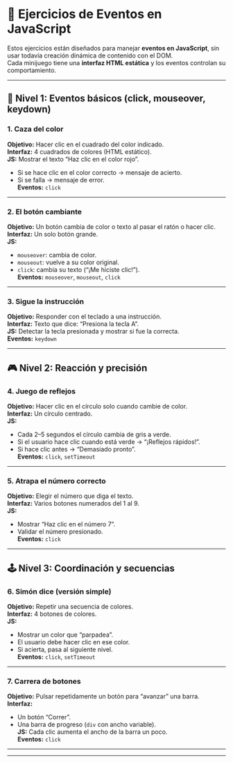 # 🧩 Ejercicios de Eventos en JavaScript

Estos ejercicios están diseñados para manejar **eventos en JavaScript**, sin usar todavía creación dinámica de contenido con el DOM.  
Cada minijuego tiene una **interfaz HTML estática** y los eventos controlan su comportamiento.

---

## 🧱 Nivel 1: Eventos básicos (click, mouseover, keydown)

### 1. Caza del color
**Objetivo:** Hacer clic en el cuadrado del color indicado.  
**Interfaz:** 4 cuadrados de colores (HTML estático).  
**JS:** Mostrar el texto “Haz clic en el color rojo”.  
- Si se hace clic en el color correcto → mensaje de acierto.  
- Si se falla → mensaje de error.  
**Eventos:** `click`

---

### 2. El botón cambiante
**Objetivo:** Un botón cambia de color o texto al pasar el ratón o hacer clic.  
**Interfaz:** Un solo botón grande.  
**JS:**  
- `mouseover`: cambia de color.  
- `mouseout`: vuelve a su color original.  
- `click`: cambia su texto (“¡Me hiciste clic!”).  
**Eventos:** `mouseover`, `mouseout`, `click`

---

### 3. Sigue la instrucción
**Objetivo:** Responder con el teclado a una instrucción.  
**Interfaz:** Texto que dice: “Presiona la tecla A”.  
**JS:** Detectar la tecla presionada y mostrar si fue la correcta.  
**Eventos:** `keydown`

---

## 🎮 Nivel 2: Reacción y precisión

### 4. Juego de reflejos
**Objetivo:** Hacer clic en el círculo solo cuando cambie de color.  
**Interfaz:** Un círculo centrado.  
**JS:**  
- Cada 2–5 segundos el círculo cambia de gris a verde.  
- Si el usuario hace clic cuando está verde → “¡Reflejos rápidos!”.  
- Si hace clic antes → “Demasiado pronto”.  
**Eventos:** `click`, `setTimeout`

---

### 5. Atrapa el número correcto
**Objetivo:** Elegir el número que diga el texto.  
**Interfaz:** Varios botones numerados del 1 al 9.  
**JS:**  
- Mostrar “Haz clic en el número 7”.  
- Validar el número presionado.  
**Eventos:** `click`

---

## 🕹️ Nivel 3: Coordinación y secuencias

### 6. Simón dice (versión simple)
**Objetivo:** Repetir una secuencia de colores.  
**Interfaz:** 4 botones de colores.  
**JS:**  
- Mostrar un color que “parpadea”.  
- El usuario debe hacer clic en ese color.  
- Si acierta, pasa al siguiente nivel.  
**Eventos:** `click`, `setTimeout`

---

### 7. Carrera de botones
**Objetivo:** Pulsar repetidamente un botón para “avanzar” una barra.  
**Interfaz:**  
- Un botón “Correr”.  
- Una barra de progreso (`div` con ancho variable).  
**JS:** Cada clic aumenta el ancho de la barra un poco.  
**Eventos:** `click`

---

---
